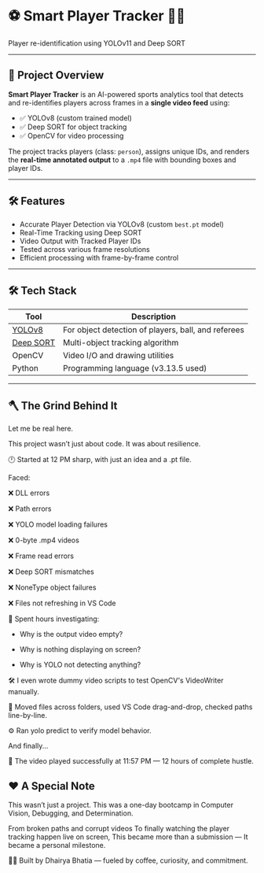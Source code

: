 # ⚽ Smart Player Tracker 🧠🎯
Player re-identification using YOLOv11 and Deep SORT

---

## 📌 Project Overview

**Smart Player Tracker** is an AI-powered sports analytics tool that detects and re-identifies players across frames in a **single video feed** using:

- ✅ YOLOv8 (custom trained model)
- ✅ Deep SORT for object tracking
- ✅ OpenCV for video processing

The project tracks players (class: `person`), assigns unique IDs, and renders the **real-time annotated output** to a `.mp4` file with bounding boxes and player IDs.

---


## 🛠️ Features

-  Accurate Player Detection via YOLOv8 (custom `best.pt` model)
-  Real-Time Tracking using Deep SORT
-  Video Output with Tracked Player IDs
-  Tested across various frame resolutions
-  Efficient processing with frame-by-frame control

---


## 🛠️ Tech Stack

| Tool          | Description |
|---------------|-------------|
| [YOLOv8](https://github.com/ultralytics/ultralytics) | For object detection of players, ball, and referees |
| [Deep SORT](https://github.com/mikel-brostrom/Yolov5_DeepSort_Pytorch) | Multi-object tracking algorithm |
| OpenCV        | Video I/O and drawing utilities |
| Python        | Programming language (v3.13.5 used) |

---


## 🪓 The Grind Behind It
Let me be real here.

This project wasn’t just about code. It was about resilience.

🕛 Started at 12 PM sharp, with just an idea and a .pt file.

Faced:

❌ DLL errors

❌ Path errors

❌ YOLO model loading failures

❌ 0-byte .mp4 videos

❌ Frame read errors

❌ Deep SORT mismatches

❌ NoneType object failures

❌ Files not refreshing in VS Code

🧠 Spent hours investigating:

- Why is the output video empty?

- Why is nothing displaying on screen?

- Why is YOLO not detecting anything?

🛠️ I even wrote dummy video scripts to test OpenCV's VideoWriter manually.

🔄 Moved files across folders, used VS Code drag-and-drop, checked paths line-by-line.

⚙️ Ran yolo predict to verify model behavior.

And finally...

🎉 The video played successfully at 11:57 PM — 12 hours of complete hustle.


  
## ❤️ A Special Note

This wasn’t just a project.
This was a one-day bootcamp in Computer Vision, Debugging, and Determination.

From broken paths and corrupt videos
To finally watching the player tracking happen live on screen,
This became more than a submission —
It became a personal milestone.

🧑‍💻 Built by Dhairya Bhatia — fueled by coffee, curiosity, and commitment.





